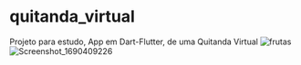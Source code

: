 # quitanda_virtual

Projeto para estudo, App em Dart-Flutter, de uma Quitanda Virtual
![frutas](https://github.com/AgathaLuana-01/quitanda_virtual/assets/106383836/4f5f0023-2067-4ec8-a8dd-173d4d077e59)
![Screenshot_1690409226](https://github.com/AgathaLuana-01/quitanda_virtual/assets/106383836/03ab2970-bd43-4651-a258-b7b6d2b9d3d4)
